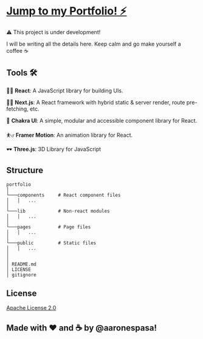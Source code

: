 # [Jump to my Portfolio! ⚡️](https://aaronespasa.vercel.app/)

⚠️ This project is under development!

I will be writing all the details here. Keep calm and go make yourself a coffee ☕️

## Tools 🛠

👨‍💻 **React**: A JavaScript library for building UIs.

👨‍💻 **Next.js**: A React framework with hybrid static & server render, route pre-fetching, etc.

🎨 **Chakra UI**: A simple, modular and accessible component library for React.

⛹️‍♂️ **Framer Motion**: An animation library for React.

🕶 **Three.js**: 3D Library for JavaScript

## Structure

```
portfolio
│
└───components     # React component files
│   │   ...
│   
└───lib            # Non-react modules
│   │   ...
│
└───pages          # Page files
│   │   ...
│
└───public         # Static files
│   │   ...
│
│
│ README.md
│ LICENSE  
│ gitignore  
```

## License
[Apache License 2.0](https://www.apache.org/licenses/LICENSE-2.0)

## Made with ❤️ and ☕️ by @aaronespasa!